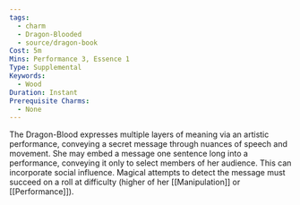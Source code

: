 ```yaml
---
tags:
  - charm
  - Dragon-Blooded
  - source/dragon-book
Cost: 5m
Mins: Performance 3, Essence 1
Type: Supplemental
Keywords:
  - Wood
Duration: Instant
Prerequisite Charms:
  - None
---
```

The Dragon-Blood expresses multiple layers of meaning via an artistic performance, conveying a secret message through nuances of speech and movement. She may embed a message one sentence long into a performance, conveying it only to select members of her audience. This can incorporate social influence. Magical attempts to detect the message must succeed on a roll at difficulty (higher of her [[Manipulation]] or [[Performance]]).
